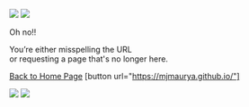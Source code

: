![](https://assets.codepen.io/1538474/404.svg)
![](https://assets.codepen.io/1538474/meteor.svg)

Oh no!!

You’re either misspelling the URL \
 or requesting a page that's no longer here.

[Back to Home Page](https://mjmaurya.github.io/)
[button url="https://mjmaurya.github.io/"]

![](https://assets.codepen.io/1538474/astronaut.svg)
![](https://assets.codepen.io/1538474/spaceship.svg)

